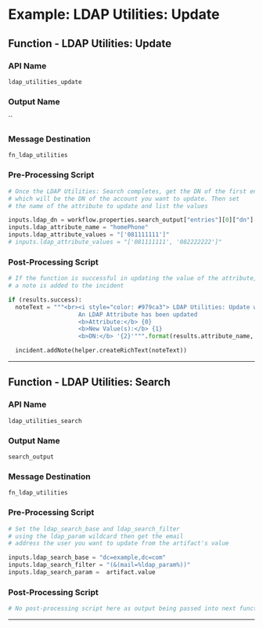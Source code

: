 <!--
    DO NOT MANUALLY EDIT THIS FILE
    THIS FILE IS AUTOMATICALLY GENERATED WITH resilient-sdk codegen
-->

# Example: LDAP Utilities: Update

## Function - LDAP Utilities: Update

### API Name
`ldap_utilities_update`

### Output Name
``

### Message Destination
`fn_ldap_utilities`

### Pre-Processing Script
```python
# Once the LDAP Utilities: Search completes, get the DN of the first entry
# which will be the DN of the account you want to update. Then set
# the name of the attribute to update and list the values

inputs.ldap_dn = workflow.properties.search_output["entries"][0]["dn"]
inputs.ldap_attribute_name = "homePhone"
inputs.ldap_attribute_values = "['081111111']"
# inputs.ldap_attribute_values = "['081111111', '082222222']"
```

### Post-Processing Script
```python
# If the function is successful in updating the value of the attribute,
# a note is added to the incident

if (results.success):
  noteText = """<br><i style="color: #979ca3"> LDAP Utilities: Update workflow <u>complete</u>:</i>
                    An LDAP Attribute has been updated
                    <b>Attribute:</b> {0}
                    <b>New Value(s):</b> {1}
                    <b>DN:</b> '{2}'""".format(results.attribute_name, results.attribute_values, results.user_dn)

  incident.addNote(helper.createRichText(noteText))
```

---

## Function - LDAP Utilities: Search

### API Name
`ldap_utilities_search`

### Output Name
`search_output`

### Message Destination
`fn_ldap_utilities`

### Pre-Processing Script
```python
# Set the ldap_search_base and ldap_search_filter
# using the ldap_param wildcard then get the email
# address the user you want to update from the artifact's value

inputs.ldap_search_base = "dc=example,dc=com"
inputs.ldap_search_filter = "(&(mail=%ldap_param%))"
inputs.ldap_search_param =  artifact.value
```

### Post-Processing Script
```python
# No post-processing script here as output being passed into next function
```

---

